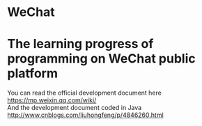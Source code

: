# WeChat
The learning progress of  programming on WeChat public platform
===
You can read the official development document here <html>https://mp.weixin.qq.com/wiki/</html>  
And the development document coded in Java <html>http://www.cnblogs.com/liuhongfeng/p/4846260.html</html>

